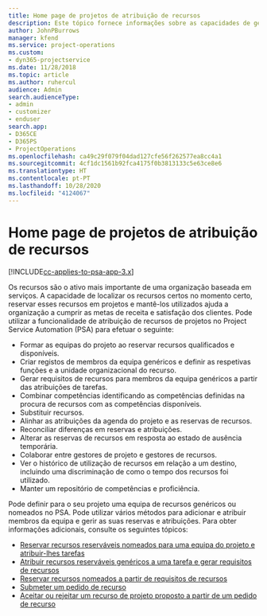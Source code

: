 ```yaml
---
title: Home page de projetos de atribuição de recursos
description: Este tópico fornece informações sobre as capacidades de gestão de recursos no Project Service Automation (PSA) para Dynamics 365.
author: JohnPBurrows
manager: kfend
ms.service: project-operations
ms.custom:
- dyn365-projectservice
ms.date: 11/28/2018
ms.topic: article
ms.author: ruhercul
audience: Admin
search.audienceType:
- admin
- customizer
- enduser
search.app:
- D365CE
- D365PS
- ProjectOperations
ms.openlocfilehash: ca49c29f079f04dad127cfe56f262577ea8cc4a1
ms.sourcegitcommit: 4cf1dc1561b92fca4175f0b3813133c5e63ce8e6
ms.translationtype: HT
ms.contentlocale: pt-PT
ms.lasthandoff: 10/28/2020
ms.locfileid: "4124067"
---
```

# <a name="resourcing-projects-home-page"></a>Home page de projetos de atribuição de recursos

[!INCLUDE[cc-applies-to-psa-app-3.x](../includes/cc-applies-to-psa-app-3x.md)]

Os recursos são o ativo mais importante de uma organização baseada em serviços. A capacidade de localizar os recursos certos no momento certo, reservar esses recursos em projetos e mantê-los utilizados ajuda a organização a cumprir as metas de receita e satisfação dos clientes. Pode utilizar a funcionalidade de atribuição de recursos de projetos no Project Service Automation (PSA) para efetuar o seguinte:

- Formar as equipas do projeto ao reservar recursos qualificados e disponíveis.
- Criar registos de membros da equipa genéricos e definir as respetivas funções e a unidade organizacional do recurso.
- Gerar requisitos de recursos para membros da equipa genéricos a partir das atribuições de tarefas.
- Combinar competências identificando as competências definidas na procura de recursos com as competências disponíveis.
- Substituir recursos.
- Alinhar as atribuições da agenda do projeto e as reservas de recursos.
- Reconciliar diferenças em reservas e atribuições.
- Alterar as reservas de recursos em resposta ao estado de ausência temporária.
- Colaborar entre gestores de projeto e gestores de recursos.
- Ver o histórico de utilização de recursos em relação a um destino, incluindo uma discriminação de como o tempo dos recursos foi utilizado.
- Manter um repositório de competências e proficiência.


Pode definir para o seu projeto uma equipa de recursos genéricos ou nomeados no PSA. Pode utilizar vários métodos para adicionar e atribuir membros da equipa e gerir as suas reservas e atribuições. Para obter informações adicionais, consulte os seguintes tópicos:

- [Reservar recursos reserváveis nomeados para uma equipa do projeto e atribuir-lhes tarefas](assign-named-bookable-resource.md)
- [Atribuir recursos reserváveis genéricos a uma tarefa e gerar requisitos de recursos](assign-generic-bookable-resource.md)
- [Reservar recursos nomeados a partir de requisitos de recursos](book-named-resource.md)
- [Submeter um pedido de recurso](submit-resource-request.md)
- [Aceitar ou rejeitar um recurso de projeto proposto a partir de um pedido de recurso](accept-reject-proposed-resource.md)
